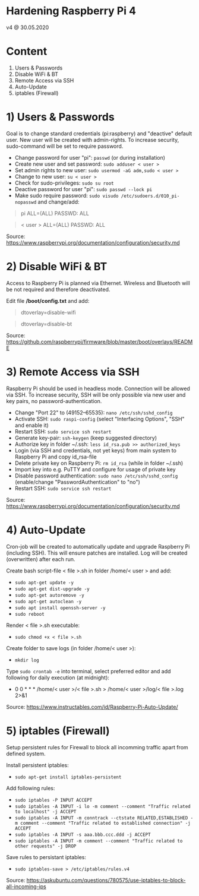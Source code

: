 Hardening Raspberry Pi 4
========================

v4 @ 30.05.2020


Content
=======

1. Users & Passwords
2. Disable WiFi & BT
3. Remote Access via SSH
4. Auto-Update
5. iptables (Firewall)


**1) Users & Passwords** 
====================

Goal is to change standard credentials (pi:raspberry) and "deactive" default user. New user will be created with admin-rights. To increase security, sudo-command will be set to require password.

* Change password for user "pi": ```passwd``` (or during installation)
* Create new user and set password: ```sudo adduser < user >```
* Set admin rights to new user: ```sudo usermod -aG adm,sudo < user >```
* Change to new user: ```su < user >```
* Check for sudo-privileges: ```sudo su root```
* Deactive password for user "pi": ```sudo passwd --lock pi```
* Make sudo require password: ```sudo visudo /etc/sudoers.d/010_pi-nopasswd``` and change/add:
> pi ALL=(ALL) PASSWD: ALL

> < user > ALL=(ALL) PASSWD: ALL

Source:
https://www.raspberrypi.org/documentation/configuration/security.md


**2) Disable WiFi & BT**
====================

Access to Raspberry Pi is planned via Ethernet. Wireless and Bluetooth will be not required and therefore deactivated. 

Edit file **/boot/config.txt** and add: 
> dtoverlay=disable-wifi

> dtoverlay=disable-bt

Source:
https://github.com/raspberrypi/firmware/blob/master/boot/overlays/README


**3) Remote Access via SSH**
========================

Raspberry Pi should be used in headless mode. Connection will be allowed via SSH. To increase security, SSH will be only possible via new user and key pairs, no password-authentication. 

* Change "Port 22" to <random number> (49152–65535): ```nano /etc/ssh/sshd_config```
* Activate SSH: ```sudo raspi-config``` (select "Interfacing Options", "SSH" and enable it)
* Restart SSH: ```sudo service ssh restart```
* Generate key-pair: ```ssh-keygen``` (keep suggested directory)
* Authorize key in folder ~/.ssh: ```less id_rsa.pub >> authorized_keys```
* Login (via SSH and credentials, not yet keys) from main system to Raspberry Pi and copy id_rsa-file
* Delete private key on Raspberry Pi: ```rm id_rsa``` (while in folder ~/.ssh)
* Import key into e.g. PuTTY and configure for usage of private key
* Disable password authentication: ```sudo nano /etc/ssh/sshd_config``` (enable/change "PasswordAuthentication" to "no")
* Restart SSH: ```sudo service ssh restart```

Source:
https://www.raspberrypi.org/documentation/configuration/security.md


**4) Auto-Update**
==============

Cron-job will be created to automatically update and upgrade Raspberry Pi (including SSH). This will ensure patches are installed. Log will be created (overwritten) after each run. 

Create bash script-file < file >.sh in folder /home/< user > and add: 
* ```sudo apt-get update -y```
* ```sudo apt-get dist-upgrade -y```
* ```sudo apt-get autoremove -y```
* ```sudo apt-get autoclean -y```
* ```sudo apt install openssh-server -y```
* ```sudo reboot```

Render < file >.sh executable: 
* ```sudo chmod +x < file >.sh```

Create folder to save logs (in folder /home/< user >): 
* ```mkdir log```

Type ```sudo crontab -e``` into terminal, select preferred editor and add following for daily execution (at midnight): 
* 0 0 * * * /home/< user >/< file >.sh > /home/< user >/log/< file >.log 2>&1

Source: 
https://www.instructables.com/id/Raspberry-Pi-Auto-Update/


**5) iptables (Firewall)**
======================

Setup persistent rules for Firewall to block all incomming traffic apart from defined system. 

Install persistent iptables: 
* ```sudo apt-get install iptables-persistent```

Add following rules: 
* ```sudo iptables -P INPUT ACCEPT```
* ```sudo iptables -A INPUT -i lo -m comment --comment "Traffic related to localhost" -j ACCEPT```
* ```sudo iptables -A INPUT -m conntrack --ctstate RELATED,ESTABLISHED -m comment --comment "Traffic related to established connection" -j ACCEPT```
* ```sudo iptables -A INPUT -s aaa.bbb.ccc.ddd -j ACCEPT```
* ```sudo iptables -A INPUT -m comment --comment "Traffic related to other requests" -j DROP```

Save rules to persistant iptables: 
* ```sudo iptables-save > /etc/iptables/rules.v4```

Source: 
https://askubuntu.com/questions/780575/use-iptables-to-block-all-incoming-ips
